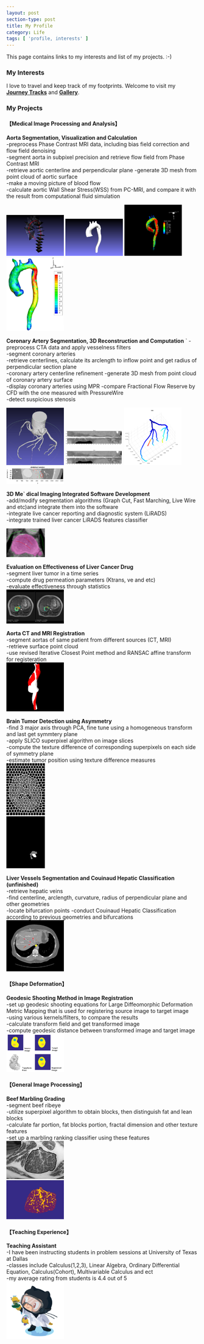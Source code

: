 ```yaml
---
layout: post
section-type: post
title: My Profile
category: Life
tags: [ 'profile, interests' ]
---
```



<!--
### Abstract
-->

This page contains links to my interests and list of my projects. :-)


### My Interests

I love to travel and keep track of my footprints. Welcome to visit my [**Journey Tracks**](https://www.polarsteps.com/tigerhu7)  and [**Gallery**](https://tigerhu7.lofter.com).

<!--
### List of My Projects
-->

### My Projects

#### 【Medical Image Processing and Analysis】  

<!--    这个地方 **？？** 右面**后空两个格子 , 包括下面的 - 文字要顶着-写， 然后最后也要空两个格子  -->


<!--    主动脉项目          -->
**Aorta Segmentation, Visualization and Calculation**  
-preprocess Phase Contrast MRI data, including bias field correction and flow field denoising  
-segment aorta in subpixel precision and retrieve flow field from Phase Contrast MRI  
-retrieve aortic centerline and perpendicular plane
-generate 3D mesh from point cloud of aortic surface  
-make a moving picture of blood flow  
-calculate aortic Wall Shear Stress(WSS) from PC-MRI, and compare it with the result from computational fluid simulation

<img width="30%"  src="/img/profile/research/aorta_orthoplane.png">  
<img width="30%"  src="/img/profile/research/aorta_surface.png">  
<img width="30%"  src="/img/profile/research/aorta_streamline.png">     
<img width="30%"  src="/img/profile/research/aorta_wss.png">  



<!--    冠状动脉项目        -->
**Coronary Artery Segmentation, 3D Reconstruction and Computation**       `
-preprocess CTA data and apply vesselness filters  
-segment coronary arteries  
-retrieve centerlines, calculate its arclength to inflow point and get radius of perpendicular section plane  
-coronary artery centerline refinement
-generate 3D mesh from point cloud of coronary artery surface  
-display coronary arteries using MPR
-compare Fractional Flow Reserve by CFD with the one measured with PressureWire    
-detect suspicious stenosis     

<img width="30%"  src="/img/profile/research/coronary_3D.png">  
<img width="30%"  src="/img/profile/research/carefine.png">  
<img width="30%"  src="/img/profile/research/coronary_FFR.png">  
<img width="30%"  src="/img/profile/research/coronary_mpr.png">  




<!--    医学影像软件开发项目        -->
**3D Me`    dical Imaging Integrated Software Development**  
-add/modify segmentation algorithms (Graph Cut, Fast Marching, Live Wire and etc)and integrate them into the software   
-integrate live cancer reporting and diagnostic system (LiRADS)    
-integrate trained liver cancer LiRADS features classifier  

<img width="20%"  src="/img/profile/research/graphcut.png">  


<!--    药效评估项目        -->
**Evaluation on Effectiveness of Liver Cancer Drug**     
-segment liver tumor in a time series    
-compute drug permeation parameters (Ktrans, ve and etc)   
-evaluate effectiveness through statistics    
<img width="30%"  src="/img/profile/research/Ktrans.png">



<!--    CT与MRI配准项目        -->
**Aorta CT and MRI Registration**    
-segment aortas of same patient from different sources (CT, MRI)  
-retrieve surface point cloud   
-use revised Iterative Closest Point method and RANSAC affine transform for registeration     
<img width="30%"  src="/img/profile/research/aorta_registration.png">     




<!--    对称性脑肿瘤检测项目        -->
**Brain Tumor Detection using Asymmetry**  
-find 3 major axis through PCA, fine tune using a homogeneous transform and last get symmtery plane   
-apply SLICO superpixel algorithm on image slices  
-compute the texture difference of corresponding superpixels on each side of symmetry plane     
-estimate tumor position using texture difference measures       
<img width="20%"  src="/img/profile/research/braintumor.jpg">  
<img width="20%"  src="/img/profile/research/braintumor2.jpg">  



<!--    肝脏血管抽取及分段项目        -->
**Liver Vessels Segmentation and Couinaud Hepatic Classification (unfinished)**    
-retrieve hepatic veins  
-find centerline, arclength, curvature, radius of perpendicular plane and other geometries    
-locate bifurcation points
-conduct Couinaud Hepatic Classification according to previous geometries and bifurcations     
<img width="30%"  src="/img/profile/research/hepaticveincc.png">    




#### 【Shape Deformation】

**Geodesic Shooting Method in Image Registration**   
-set up geodesic shooting equations for Large Diffeomorphic Deformation Metric Mapping that is used for registering source image to target image      
-using various kernels/filters, to compare the results  
-calculate transform field and get transformed image  
-compute geodesic distance between transformed image and target image          
<img width="30%"  src="/img/profile/research/diff.png">


<!--
**Use Reaction-Advection-Diffusion Equation to simulate brain tumor growth**  
-set up reaction-advection-diffusion equation to simulate tumor growth  
-find optimal parameters  
-generate meshgrid and use Finite Element Method to find numerical solution  
<img width="30%"  src="/img/profile/research/labtocat.png">
-->


#### 【General Image Processing】   
**Beef Marbling Grading**    
-segment beef ribeye       
-utilize superpixel algorithm to obtain blocks, then distinguish fat and lean blocks   
-calculate far portion, fat blocks portion, fractal dimension and other texture features     
-set up a marbling ranking classifier using these features    
<img width="30%"  src="/img/profile/research/beefmarbling_AC.png">  
<img width="30%"  src="/img/profile/research/beefmarbling_SP.png">  

#### 【Teaching Experience】   
**Teaching Assistant**  
-I have been instructing students in problem sessions at University of Texas at Dallas   
-classes include Calculus(1,2,3), Linear Algebra, Ordinary Differential Equation, Calculus(Cohort), Multivariable Calculus and ect    
-my average rating from students is 4.4 out of 5   
<img width="30%"  src="/img/profile/research/labtocat.png">
